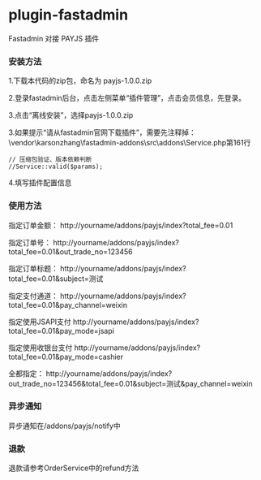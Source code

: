 # plugin-fastadmin
Fastadmin 对接 PAYJS 插件

### 安装方法

1.下载本代码的zip包，命名为 payjs-1.0.0.zip

2.登录fastadmin后台，点击左侧菜单“插件管理”，点击会员信息，先登录。

3.点击“离线安装”，选择payjs-1.0.0.zip

3.如果提示“请从fastadmin官网下载插件”，需要先注释掉：\vendor\karsonzhang\fastadmin-addons\src\addons\Service.php第161行

```
// 压缩包验证、版本依赖判断
//Service::valid($params);
```

4.填写插件配置信息

### 使用方法

指定订单金额：
http://yourname/addons/payjs/index?total_fee=0.01

指定订单号：
http://yourname/addons/payjs/index?total_fee=0.01&out_trade_no=123456

指定订单标题：
http://yourname/addons/payjs/index?total_fee=0.01&subject=测试

指定支付通道：
http://yourname/addons/payjs/index?total_fee=0.01&pay_channel=weixin

指定使用JSAPI支付
http://yourname/addons/payjs/index?total_fee=0.01&pay_mode=jsapi

指定使用收银台支付
http://yourname/addons/payjs/index?total_fee=0.01&pay_mode=cashier

全都指定：
http://yourname/addons/payjs/index?out_trade_no=123456&total_fee=0.01&subject=测试&pay_channel=weixin

### 异步通知

异步通知在/addons/payjs/notify中

### 退款

退款请参考OrderService中的refund方法
